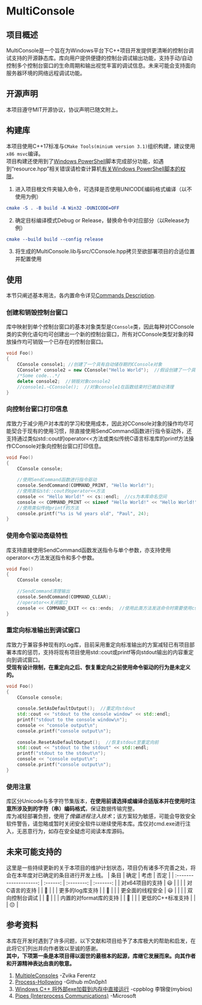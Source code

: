 # MultiConsole

## 项目概述
MultiConsole是一个旨在为Windows平台下C++项目开发提供更清晰的控制台调试支持的开源静态库。库向用户提供便捷的控制台调试输出功能，支持手动/自动控制多个控制台窗口的生命周期和输出视觉丰富的调试信息。未来可能会支持面向服务器环境的网络远程调试功能。

## 开源声明
本项目遵守MIT开源协议，协议声明已随文附上。

## 构建库
本项目使用C++17标准与`CMake Tools(minium version 3.1)`组织构建，建议使用`x86 msvc`编译。  
项目构建还使用到了[Windows PowerShell](https://learn.microsoft.com/en-us/powershell)脚本完成部分功能，如遇到“resource.hpp”相关错误请检查计算机[有关Windows PowerShell脚本的权限](https://learn.microsoft.com/en-us/powershell/module/microsoft.powershell.core/about/about_execution_policies)。
1. 进入项目根文件夹输入命令，可选择是否使用UNICODE编码格式编译（以不使用为例）
```cmake
cmake -S . -B build -A Win32 -DUNICODE=OFF
```
2. 确定目标编译模式Debug or Release，替换命令中对应部分（以Release为例）
```cmake
cmake --build build --config release
```
3. 将生成的MultiConsole.lib与src/CConsole.hpp拷贝至欲部署项目的合适位置并配置使用

## 使用
本节只阐述基本用法，各内置命令详见[Commands Description](Commands%20Description.md).  
### 创建和销毁控制台窗口  
库中映射到单个控制台窗口的基本对象类型是`CConsole`类，因此每种对CConsole类的实例化语句均可创建出一个新的控制台窗口，所有对CConsole类型对象的释放操作均可销毁一个已存在的控制台窗口。
```cpp
void Foo()
{
    CConsole console1; //创建了一个具有自动储存期的CConsole对象
    CConsole* console2 = new CConsole("Hello World");  //假设创建了一个具有动态储存期的CConsole对象
    /*Some code...*/
    delete console2;  //销毁对象console2
    //console1.~CConsole();  //对象console1在函数结束时已被自动清理
}
```
### 向控制台窗口打印信息
库致力于减少用户对本库的学习和使用成本，因此对CConsole对象的操作均尽可能契合于现有的使用习惯，除直接使用SendCommand函数进行指令驱动外，还支持通过类似std::cout的operator<<方法或类似传统C语言标准库的printf方法操作CConsole对象向控制台窗口打印信息。
```cpp
void Foo()
{
    CConsole console;
    
    //使用SendCommand函数进行指令驱动
    console.SendCommand(COMMAND_PRINT, "Hello World!");
    //使用类似std::cout的operator<<方法
    console << "Hello World!" << cs::endl;  //cs为本库命名空间
    console << COMMAND_PRINT << sizeof "Hello World!" << "Hello World!" << cs::ends;  //输出后不换行
    //使用类似传统printf的方法
    console.printf("%s is %d years old", "Paul", 24);
}
```
### 使用命令驱动高级特性
库支持直接使用SendCommand函数发送指令与单个参数，亦支持使用operator<<方法发送指令和多个参数。
```cpp
void Foo()
{
    CConsole console;
    
    //SendCommand清理输出
    console.SendCommand(COMMAND_CLEAR);
    //operator<<关闭窗口
    console << COMMAND_EXIT << cs::ends;  //使用此类方法发送命令时需要使用cs::ends或cs::endl结束指令模式
}
```
### 重定向标准输出到调试窗口
库致力于兼容多种现有的Log库，目前采用重定向标准输出的方案减轻已有项目部署本库的惩罚，支持将现有项目使用std::cout或printf等向stdout输出的内容重定向到调试窗口。  
**受现有设计限制，在重定向之后、恢复重定向之前使用命令驱动的行为是未定义的。**
```cpp
void Foo()
{
    CConsole console;
    
    console.SetAsDefaultOutput();  //重定向stdout
    std::cout << "stdout to the console window" << std::endl;
    printf("stdout to the console window\n");
    console << "console output\n";
    console.printf("console output\n");
    
    console.ResetAsDefaultOutput();  //恢复stdout至重定向前
    std::cout << "stdout to the stdout" << std::endl;
    printf("stdout to the stdout\n");
    console << "console output\n";
    console.printf("console output\n");
}
```
### 使用注意
库区分Unicode与多字符节集版本，**在使用前请选择或编译合适版本并在使用时注意所涉及到的字符（串）编码格式**，保证数据传输完整。  
库为减轻部署负担，使用了*傀儡进程注入技术*；该方案较为敏感，可能会导致安全软件警告，请忽略或暂时关闭安全软件以继续使用本库。库仅对cmd.exe进行注入，无恶意行为，如存在安全疑虑可阅读本库源码。

## 未来可能支持的
这里是一些持续更新的关于本项目的维护计划状态，项目仍有诸多不完善之处，将会在本年度对已确定的条目进行开发上线。
|          条目          |   确定   |    考虑    |   否定    |
| :--------------------: | :------: | :--------: | :-------: |
|    对x64项目的支持     | :smiley: |            |           |
|     对C语言的支持      |          | :thinking: |           |
|    更多的log库支持     |          | :thinking: |           |
|    更全面的线程安全    | :smiley: |            |           |
|     双向控制台调试     |          | :thinking: |           |
| 内置的对format库的支持 |          | :thinking: |           |
|   更低的C++标准支持    |          |            | :pensive: |


## 参考资料
本库在开发时遇到了许多问题，以下文献和项目给予了本库极大的帮助和启发，在此将它们列出并向作者致以至诚的感谢。  
**其中，下项第一条是本项目得以面世的最根本的起源，库继它发展而来。向其作者和开源精神表达由衷的敬意。**

1. [MultipleConsoles](https://www.codeproject.com/Articles/13368/Multiple-consoles-for-a-single-application) -Zvika Ferentz
2. [Process-Hollowing](https://github.com/m0n0ph1/Process-Hollowing) -Github m0n0ph1
3. [Windows C++ 将外部exe加载到内存中直接运行](https://www.cppblog.com/mybios/archive/2006/11/20/15452.html) -cppblog 李锦俊(mybios)
4. [Pipes (Interprocess Communications)](https://learn.microsoft.com/en-us/windows/win32/ipc/pipes) -Microsoft